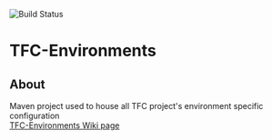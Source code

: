 ![Build Status](https://jenkins-tfc.sicloud.atos.net/buildStatus/icon?job=TFC-Environments-dev "TFC-Environments Develop Status")

# TFC-Environments
## About
Maven project used to house all TFC project's environment specific configuration  
[TFC-Environments Wiki page](https://github.com/atos-tfc/TFC-Environments/wiki)
